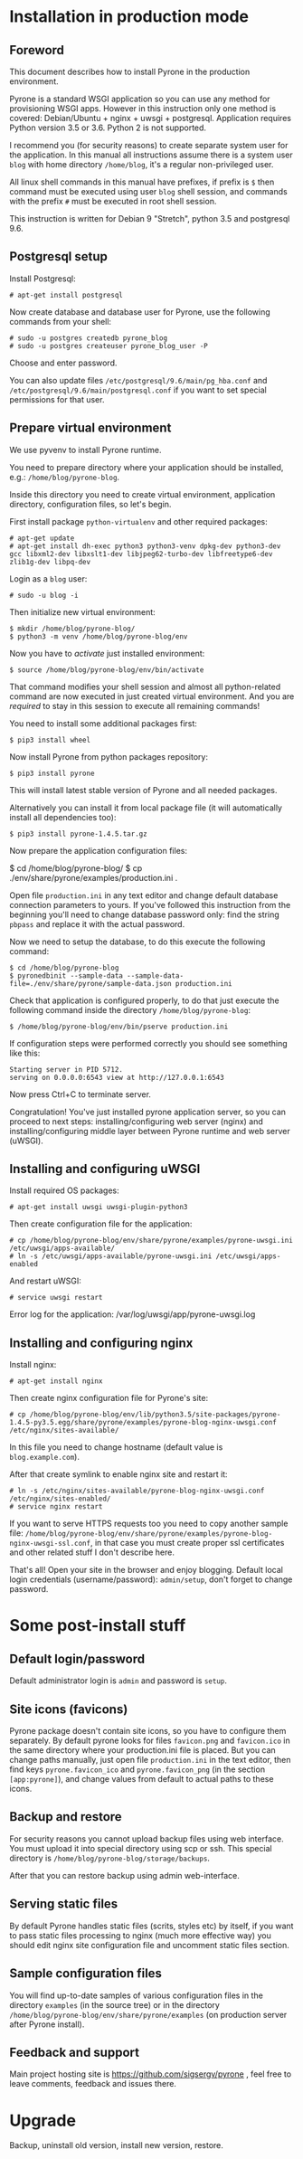 Installation in production mode
===============================


Foreword
--------

This document describes how to install Pyrone in the production environment.

Pyrone is a standard WSGI application so you can use any method for provisioning WSGI 
apps. However in this instruction only one method is covered: Debian/Ubuntu + nginx + 
uwsgi + postgresql. Application requires Python version 3.5 or 3.6. Python 2 is not supported.

I recommend you (for security reasons) to create separate system user for the application. In this
manual all instructions assume there is a system user `blog` with home directory `/home/blog`, 
it's a regular non-privileged user.

All linux shell commands in this manual have prefixes, if prefix is `$` then command must be executed
using user `blog` shell session, and commands with the prefix `#` must be executed in root shell session.

This instruction is written for Debian 9 "Stretch", python 3.5 and postgresql 9.6.


Postgresql setup
----------------

Install Postgresql:

    # apt-get install postgresql

Now create database and database user for Pyrone, use the following commands from your shell:

    # sudo -u postgres createdb pyrone_blog
    # sudo -u postgres createuser pyrone_blog_user -P

Choose and enter password.

You can also update files `/etc/postgresql/9.6/main/pg_hba.conf` and
`/etc/postgresql/9.6/main/postgresql.conf` if you want to set special permissions for that user.

Prepare virtual environment
---------------------------

We use pyvenv to install Pyrone runtime.

You need to prepare directory where your application should be installed, e.g.: 
`/home/blog/pyrone-blog`.

Inside this directory you need to create virtual environment, application directory, configuration
files, so let's begin.

First install package `python-virtualenv` and other required packages:

    # apt-get update
    # apt-get install dh-exec python3 python3-venv dpkg-dev python3-dev gcc libxml2-dev libxslt1-dev libjpeg62-turbo-dev libfreetype6-dev zlib1g-dev libpq-dev

Login as a `blog` user:

    # sudo -u blog -i

Then initialize new virtual environment:

    $ mkdir /home/blog/pyrone-blog/
    $ python3 -m venv /home/blog/pyrone-blog/env

Now you have to *activate* just installed environment:

    $ source /home/blog/pyrone-blog/env/bin/activate

That command modifies your shell session and almost all python-related command are now
executed in just created virtual environment. And you are *required* to stay in this session
to execute all remaining commands!

You need to install some additional packages first:

    $ pip3 install wheel

Now install Pyrone from python packages repository:

    $ pip3 install pyrone

This will install latest stable version of Pyrone and all needed packages.

Alternatively you can install it from local package file (it will automatically install 
all dependencies too):

    $ pip3 install pyrone-1.4.5.tar.gz

Now prepare the application configuration files:

   $ cd /home/blog/pyrone-blog/
   $ cp ./env/share/pyrone/examples/production.ini .

Open file `production.ini` in any text editor and change default database connection
parameters to yours. If you've followed this instruction from the beginning you'll need to change
database password only: find the string `pbpass` and replace it with the actual password.

Now we need to setup the database, to do this execute the following command:

    $ cd /home/blog/pyrone-blog
    $ pyronedbinit --sample-data --sample-data-file=./env/share/pyrone/sample-data.json production.ini

Check that application is configured properly, to do that just execute the following command inside
the directory `/home/blog/pyrone-blog`:

    $ /home/blog/pyrone-blog/env/bin/pserve production.ini

If configuration steps were performed correctly you should see something like this:

    Starting server in PID 5712.
    serving on 0.0.0.0:6543 view at http://127.0.0.1:6543

Now press Ctrl+C to terminate server.

Congratulation! You've just installed pyrone application server, so you can proceed to next steps: 
installing/configuring web server (nginx) and installing/configuring middle layer between Pyrone 
runtime and web server (uWSGI).


Installing and configuring uWSGI
--------------------------------

Install required OS packages:

    # apt-get install uwsgi uwsgi-plugin-python3

Then create configuration file for the application:

    # cp /home/blog/pyrone-blog/env/share/pyrone/examples/pyrone-uwsgi.ini /etc/uwsgi/apps-available/
    # ln -s /etc/uwsgi/apps-available/pyrone-uwsgi.ini /etc/uwsgi/apps-enabled

And restart uWSGI:

    # service uwsgi restart

Error log for the application: /var/log/uwsgi/app/pyrone-uwsgi.log


Installing and configuring nginx
--------------------------------

Install nginx:

    # apt-get install nginx

Then create nginx configuration file for Pyrone's site:

    # cp /home/blog/pyrone-blog/env/lib/python3.5/site-packages/pyrone-1.4.5-py3.5.egg/share/pyrone/examples/pyrone-blog-nginx-uwsgi.conf /etc/nginx/sites-available/

In this file you need to change hostname (default value is `blog.example.com`).

After that create symlink to enable nginx site and restart it:

    # ln -s /etc/nginx/sites-available/pyrone-blog-nginx-uwsgi.conf /etc/nginx/sites-enabled/
    # service nginx restart

If you want to serve HTTPS requests too you need to copy another sample file: 
`/home/blog/pyrone-blog/env/share/pyrone/examples/pyrone-blog-nginx-uwsgi-ssl.conf`, in that case you must
create proper ssl certificates and other related stuff I don't describe here.

That's all! Open your site in the browser and enjoy blogging. Default local login credentials (username/password): `admin/setup`,
don't forget to change password.


Some post-install stuff
=======================


Default login/password
----------------------

Default administrator login is `admin` and password is `setup`.


Site icons (favicons)
---------------------

Pyrone package doesn't contain site icons, so you have to configure them separately. By default
pyrone looks for files `favicon.png` and `favicon.ico` in the same directory where
your production.ini file is placed. But you can change paths manually, just open file `production.ini`
in the text editor, then find keys `pyrone.favicon_ico` and `pyrone.favicon_png` (in 
the section `[app:pyrone]`), and change values from default to actual paths to these icons.


Backup and restore
------------------

For security reasons you cannot upload backup files using web interface. You must upload it into special
directory using scp or ssh. This special directory is `/home/blog/pyrone-blog/storage/backups`.

After that you can restore backup using admin web-interface.


Serving static files
--------------------

By default Pyrone handles static files (scrits, styles etc) by itself, if you want to pass static files processing
to nginx (much more effective way) you should edit nginx site configuration file 
and uncomment static files section.


Sample configuration files
--------------------------

You will find up-to-date samples of various configuration files in the directory `examples` (in the source tree)
or in the directory `/home/blog/pyrone-blog/env/share/pyrone/examples` (on production server after Pyrone install).


Feedback and support
--------------------

Main project hosting site is https://github.com/sigsergv/pyrone , feel free to leave comments, feedback
and issues there.


Upgrade
=======

Backup, uninstall old version, install new version, restore.
